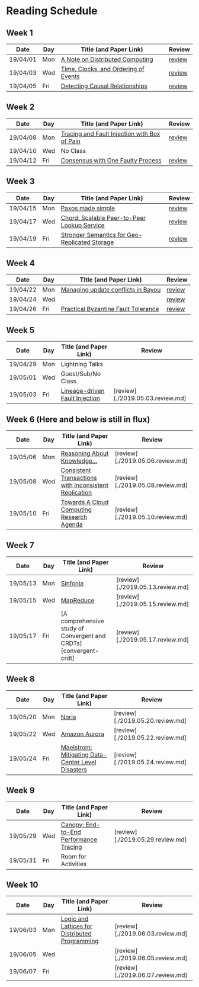 # Reading Schedule

## Week 1

| Date     | Day | Title (and Paper Link)                                 | Review                           |
| -------- | --- | ------------------------------------------------------ | -------------------------------- |
| 19/04/01 | Mon | [A Note on Distributed Computing][note-distributed]    | [review](./2019.04.01.review.md) |
| 19/04/03 | Wed | [Time, Clocks, and Ordering of Events][lamport-clocks] | [review](./2019.04.03.review.md) |
| 19/04/05 | Fri | [Detecting Causal Relationships][detect-causal]        | [review](./2019.04.05.review.md) |


## Week 2

| Date     | Day | Title (and Paper Link)                                         | Review                           |
| -------- | --- | -------------------------------------------------------------- | -------------------------------- |
| 19/04/08 | Mon | [Tracing and Fault Injection with Box of Pain][box-of-pain]    | [review](./2019.04.08.review.md) |
| 19/04/10 | Wed | No Class                                                       |                                  |
| 19/04/12 | Fri | [Consensus with One Faulty Process][one-faulty-proc]           | [review](./2019.04.12.review.md) |

## Week 3

| Date     | Day | Title (and Paper Link)                                              | Review                           |
| -------- | --- | ------------------------------------------------------------------- | -------------------------------- |
| 19/04/15 | Mon | [Paxos made simple][paxos-simple]                                   | [review](./2019.04.15.review.md) |
| 19/04/17 | Wed | [Chord: Scalable Peer-to-Peer Lookup Service][chord]                | [review](./2019.04.17.review.md) |
| 19/04/19 | Fri | [Stronger Semantics for Geo-Replicated Storage][geo-repl-semantics] | [review](./2019.04.19.review.md) |

## Week 4

| Date     | Day | Title (and Paper Link)                                         | Review                           |
| -------- | --- | -------------------------------------------------------------- | -------------------------------- |
| 19/04/22 | Mon | [Managing update conflicts in Bayou][bayou-conflicts]          | [review](./2019.04.22.review.md) |
| 19/04/24 | Wed |                                                                | [review](./2019.04.24.review.md) |
| 19/04/26 | Fri | [Practical Byzantine Fault Tolerance][byzantine-fault]         | [review](./2019.04.26.review.md) |

## Week 5

| Date     | Day | Title (and Paper Link)                              | Review                           |
| -------- | --- | --------------------------------------------------- | -------------------------------- |
| 19/04/29 | Mon | Lightning Talks                                     |                                  |
| 19/05/01 | Wed | Guest/Sub/No Class                                  |                                  |
| 19/05/03 | Fri | [Lineage-driven Fault Injection][ldfi]              | [review][./2019.05.03.review.md] |

## Week 6 (Here and below is still in flux)

| Date     | Day | Title (and Paper Link)                                           | Review                           |
| -------- | --- | ---------------------------------------------------------------- | -------------------------------- |
| 19/05/06 | Mon | [Reasoning About Knowledge... ][knowledge-analysis]              | [review][./2019.05.06.review.md] |
| 19/05/08 | Wed | [Consistent Transactions with Inconsistent Replication][tapir]   | [review][./2019.05.08.review.md] |
| 19/05/10 | Fri | [Towards A Cloud Computing Research Agenda][toward-cloud-agenda] | [review][./2019.05.10.review.md] |

## Week 7

| Date     | Day | Title (and Paper Link)                                            | Review                             |
| -------- | --- | ----------------------------------------------------------------- | ---------------------------------- |
| 19/05/13 | Mon | [Sinfonia][sinfonia]                                              | [review][./2019.05.13.review.md]   |
| 19/05/15 | Wed | [MapReduce][mapreduce]                                            | [review][./2019.05.15.review.md]   |
| 19/05/17 | Fri | [A comprehensive study of Convergent and CRDTs][convergent-crdt]  | [review][./2019.05.17.review.md]   |

## Week 8

| Date     | Day | Title (and Paper Link)                                               | Review                           |
| -------- | --- | -------------------------------------------------------------------- | -------------------------------- |
| 19/05/20 | Mon | [Noria][noria]                                                       | [review][./2019.05.20.review.md] |
| 19/05/22 | Wed | [Amazon Aurora][aurora]                                              | [review][./2019.05.22.review.md] |
| 19/05/24 | Fri | [Maelstrom: Mitigating Data-Center Level Disasters][maelstrom]       | [review][./2019.05.24.review.md] |

## Week 9

| Date     | Day | Title (and Paper Link)                             | Review                           |
| -------- | --- | -------------------------------------------------- | -------------------------------- |
| 19/05/29 | Wed | [Canopy: End-to-End Performance Tracing][canopy]   | [review][./2019.05.29.review.md] |
| 19/05/31 | Fri | Room for Activities                                |                                  |

## Week 10

| Date     | Day | Title (and Paper Link)                                                  | Review                            |
| -------- | --- | ----------------------------------------------------------------------- | --------------------------------- |
| 19/06/03 | Mon | [Logic and Lattices for Distributed Programming][logic-and-lattices]    | [review][./2019.06.03.review.md]  |
| 19/06/05 | Wed |                                                                         | [review][./2019.06.05.review.md]  |
| 19/06/07 | Fri |                                                                         | [review][./2019.06.07.review.md]  |


<!-- Paper Links -->
[note-distributed]:     http://citeseerx.ist.psu.edu/viewdoc/summary?doi=10.1.1.41.7628
[lamport-clocks]:       http://amturing.acm.org/p558-lamport.pdf
[detect-causal]:        https://www.vs.inf.ethz.ch/publ/papers/holygrail.pdf
[dynamo]:               http://www.allthingsdistributed.com/files/amazon-dynamo-sosp2007.pdf
[bayou-conflicts]:      http://zoo.cs.yale.edu/classes/cs422/2013/bib/terry95managing.pdf
[chord]:                https://pdos.csail.mit.edu/papers/chord:sigcomm01/chord_sigcomm.pdf
[model-chord]:          http://www.sigcomm.org/sites/default/files/ccr/papers/2012/April/2185376-2185383.pdf
[one-faulty-proc]:      https://groups.csail.mit.edu/tds/papers/Lynch/jacm85.pdf
[knowledge-analysis]:   https://www.cs.cornell.edu/home/halpern/papers/UsingRAK.pdf
[paxos-simple]:         http://research.microsoft.com/en-us/um/people/lamport/pubs/paxos-simple.pdf
[statemachine-repl]:    https://www.cs.cornell.edu/fbs/publications/SMSurvey.pdf
[understand-consensus]: https://ramcloud.stanford.edu/wiki/download/attachments/11370504/raft.pdf
[ldfi]:                 https://people.eecs.berkeley.edu/~palvaro/molly.pdf
[detect-config-errors]: https://www.usenix.org/system/files/conference/osdi16/osdi16-xu.pdf
[geo-repl-semantics]:   http://sns.cs.princeton.edu/docs/eiger-nsdi13.pdf
[tapir]:                https://syslab.cs.washington.edu/papers/tapir-tr14.pdf
[byzantine-fault]:      http://pmg.csail.mit.edu/papers/osdi99.pdf
[bitcoin]:              https://bitcoin.org/bitcoin.pdf
[view-of-cloud]:        https://www2.eecs.berkeley.edu/Pubs/TechRpts/2009/EECS-2009-28.pdf
[toward-cloud-agenda]:  https://www.cs.purdue.edu/homes/bb/cs590/handouts/Cornell.pdf
[sinfonia]:             http://www.sosp2007.org/papers/sosp064-aguilera.pdf
[mapreduce]:            http://static.googleusercontent.com/media/research.google.com/en//archive/mapreduce-osdi04.pdf
[convergent-cdrt]:      http://hal.upmc.fr/inria-00555588/document
[logic-and-lattices]:   http://db.cs.berkeley.edu/papers/UCB-lattice-tr.pdf
[coord-avoid-dbms]:     http://www.vldb.org/pvldb/vol8/p185-bailis.pdf
[no-paxos-overhead]:    https://www.usenix.org/system/files/conference/osdi16/osdi16-li.pdf
[net-diff-provenance]:  http://www.cis.upenn.edu/~angchen/papers/sigcomm-2016.pdf
[pensieve]:             http://www.eecg.toronto.edu/~yuan/papers/pensieve-sosp17.pdf
[box-of-pain]:          https://arxiv.org/pdf/1903.12226.pdf
[noria]:                https://www.usenix.org/conference/osdi18/presentation/gjengset
[aurora]:               https://dl.acm.org/citation.cfm?id=3183713.3196937
[maelstrom]:            https://www.usenix.org/conference/osdi18/presentation/veeraraghavan
[canopy]:               https://research.fb.com/publications/canopy-end-to-end-performance-tracing-at-scale/

<!-- Orphaned Papers -->
<!--
| 19/04/12 | Fri | [Lightweight Modeling to Understand Chord][model-chord] | [review][./2019.04.12.lightweight-chord.review.md] |
| 19/04/08 | Mon | [Dynamo: Amazon's Available Key-Value Store][dynamo]    | [review][./2019.04.08.review.md]                   |
| 19/04/26 | Fri | [Early Detection of Configuration Errors][detect-config-errors] | [review][./2019.04.26.review.md]              |
| 19/04/22 | Mon | [State machine replication][statemachine-repl]                  | [review][./2019.04.22.statemachine.review.md] |
| 19/04/22 | Mon | [Understandable Consensus Algorithm][understand-consensus]      | [review][./2019.04.22.consensus.review.md]    |
[Bitcoin: A Peer-to-Peer Electronic Cash System][bitcoin]
[A view of Cloud Computing][view-of-cloud]
[Network Diagnostics with Differential Provenance][net-diff-provenance]
[Just Say NO to Paxos Overhead][no-paxos-overhead]
[Coordination Avoidance in Database Systems][coord-avoid-dbms]
[Pensieve: Non-Intrusive Failure Reproduction][pensieve]
-->
